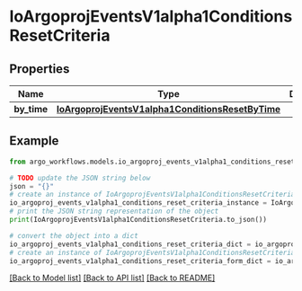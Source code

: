 # IoArgoprojEventsV1alpha1ConditionsResetCriteria


## Properties

Name | Type | Description | Notes
------------ | ------------- | ------------- | -------------
**by_time** | [**IoArgoprojEventsV1alpha1ConditionsResetByTime**](IoArgoprojEventsV1alpha1ConditionsResetByTime.md) |  | [optional] 

## Example

```python
from argo_workflows.models.io_argoproj_events_v1alpha1_conditions_reset_criteria import IoArgoprojEventsV1alpha1ConditionsResetCriteria

# TODO update the JSON string below
json = "{}"
# create an instance of IoArgoprojEventsV1alpha1ConditionsResetCriteria from a JSON string
io_argoproj_events_v1alpha1_conditions_reset_criteria_instance = IoArgoprojEventsV1alpha1ConditionsResetCriteria.from_json(json)
# print the JSON string representation of the object
print(IoArgoprojEventsV1alpha1ConditionsResetCriteria.to_json())

# convert the object into a dict
io_argoproj_events_v1alpha1_conditions_reset_criteria_dict = io_argoproj_events_v1alpha1_conditions_reset_criteria_instance.to_dict()
# create an instance of IoArgoprojEventsV1alpha1ConditionsResetCriteria from a dict
io_argoproj_events_v1alpha1_conditions_reset_criteria_form_dict = io_argoproj_events_v1alpha1_conditions_reset_criteria.from_dict(io_argoproj_events_v1alpha1_conditions_reset_criteria_dict)
```
[[Back to Model list]](../README.md#documentation-for-models) [[Back to API list]](../README.md#documentation-for-api-endpoints) [[Back to README]](../README.md)


